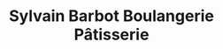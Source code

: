 ---
title: "Sylvain Barbot Boulangerie Pâtisserie"
url: /saint-gaultier/sylvain-barbot-boulangerie-patisserie/
shop: Bäckerei
---